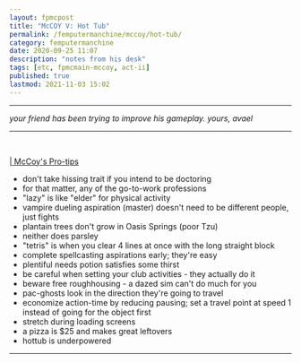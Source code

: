 ```yaml
---
layout: fpmcpost
title: "McCOY V: Hot Tub"
permalink: /femputermanchine/mccoy/hot-tub/
category: femputermanchine
date: 2020-09-25 11:07
description: "notes from his desk"
tags: [etc, fpmcmain-mccoy, act-ii]
published: true
lastmod: 2021-11-03 15:02
---
```

[//]: # ( 09/26/20  -added)
[//]: # ( 03/04/21  -this should be from avael, not avaelle)
[//]: # ( 11/03/21  -title added)

*****

<i>your friend has been trying to improve his gameplay. yours, avael</i>

*****
<br>
<P style="text-decoration: underline;">| McCoy's Pro-tips </p>

* don't take hissing trait if you intend to be doctoring
* for that matter, any of the go-to-work professions
* "lazy" is like "elder" for physical activity
* vampire dueling aspiration (master) doesn't need to be different people, just fights
* plantain trees don't grow in Oasis Springs (poor Tzu)
* neither does parsley
* "tetris" is when you clear 4 lines at once with the long straight block
* complete spellcasting aspirations early; they're easy
* plentiful needs potion satisfies some thirst
* be careful when setting your club activities - they actually do it
* beware free roughhousing - a dazed sim can't do much for you
* pac-ghosts look in the direction they're going to travel
* economize action-time by reducing pausing; set a travel point at speed 1 instead of going for the object first
* stretch during loading screens
* a pizza is $25 and makes great leftovers
* hottub is underpowered


*****
